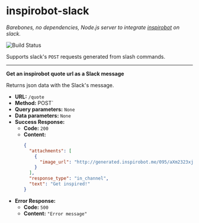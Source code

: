 # inspirobot-slack
_Barebones, no dependencies, Node.js server to integrate [inspirobot](http://inspirobot.me/) on slack._

![Build Status](https://travis-ci.org/lorenzocestaro/inspirobot-slack.svg?branch=master)

Supports slack's `POST` requests generated from slash commands.

---
**Get an inspirobot quote url as a Slack message**

Returns json data with the Slack's message.
- **URL:** `/quote`
- **Method:**  POST`
- **Query parameters:** `None`
- **Data parameters:** `None`
- **Success Response:**
    - **Code:** `200`
    - **Content:**
        ```json
        {
          "attachments": [
            {
              "image_url": "http://generated.inspirobot.me/095/aXm2323xjU.jpg"
            }
          ],
          "response_type": "in_channel",
          "text": "Get inspired!"
        }
        ```
-  **Error Response:**
	- **Code:** `500`
	- **Content:** `"Error message"`
